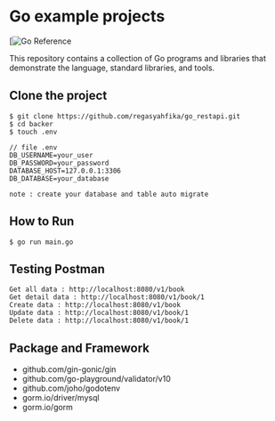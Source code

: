 # Go example projects

[![Go Reference](https://pkg.go.dev/badge)

This repository contains a collection of Go programs and libraries that
demonstrate the language, standard libraries, and tools.

## Clone the project

```
$ git clone https://github.com/regasyahfika/go_restapi.git
$ cd backer
$ touch .env

// file .env
DB_USERNAME=your_user
DB_PASSWORD=your_password
DATABASE_HOST=127.0.0.1:3306
DB_DATABASE=your_database

note : create your database and table auto migrate
```

## How to Run

```
$ go run main.go
```

## Testing Postman

```
Get all data : http://localhost:8080/v1/book 
Get detail data : http://localhost:8080/v1/book/1
Create data : http://localhost:8080/v1/book
Update data : http://localhost:8080/v1/book/1
Delete data : http://localhost:8080/v1/book/1
```

## Package and Framework
* github.com/gin-gonic/gin
* github.com/go-playground/validator/v10
* github.com/joho/godotenv
* gorm.io/driver/mysql
* gorm.io/gorm